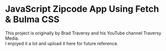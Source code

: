 # JavaScript Zipcode App Using Fetch & Bulma CSS

This project is originally by Brad Traversy and his YouTube channel Traversy Media.\
I enjoyed it a lot and upload it here for future reference.